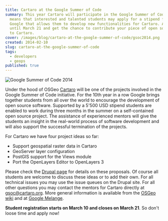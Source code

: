 ```yaml
---
title: Cartaro at the Google Summer of Code
summary: This year Cartaro will participate in the Google Summer of Code. This
  means that interested and talented students may apply for a stipend from
  Google that allows them to develop new functionalities for Cartaro. Apply
  until March 21 and get the chance to contribute your piece of open source code
  to Cartaro.
cover: /images/blog/cartaro-at-the-google-summer-of-code/gsoc2014.png
created: 2014-02-10
slug: cartaro-at-the-google-summer-of-code
tags:
  - developers
  - geops
published: true
---
```


![Google Summer of Code 2014](/images/blog/cartaro-at-the-google-summer-of-code/gsoc2014.png)

Under the hood of OSGeo [Cartaro](http://cartaro.org) will be one of the projects involved in the Google Summer of Code initiative. For the 10th year in a row Google brings together students from all over the world to encourage the development of open source software. Supported by a 5'500 USD stipend students are enabled to work during three months in the summer on a self-contained open source project. The assistance of experienced mentors will give the students an insight in the real-world process of software development and will also support the successful termination of the projects.

For Cartaro we have four project ideas so far:

- Support geospatial raster data in Cartaro
- GeoServer layer configuration
- PostGIS support for the Views module
- Port the OpenLayers Editor to OpenLayers 3

Please check the [Drupal page](https://groups.drupal.org/node/407408) for details on these proposals. Of course all students are welcome to discuss these ideas or to add their own. For all technical issues you may use the issue queues on the Drupal site. For all other questions you may contact the mentors for Cartaro directly at gsoc@cartaro.org. More general information is available from the [OSGeo wiki](http://wiki.osgeo.org/wiki/Google_Summer_of_Code) and at [Google Melange](https://www.google-melange.com).

**Student registration starts on March 10 and closes on March 21**. So don't loose time and apply now!
